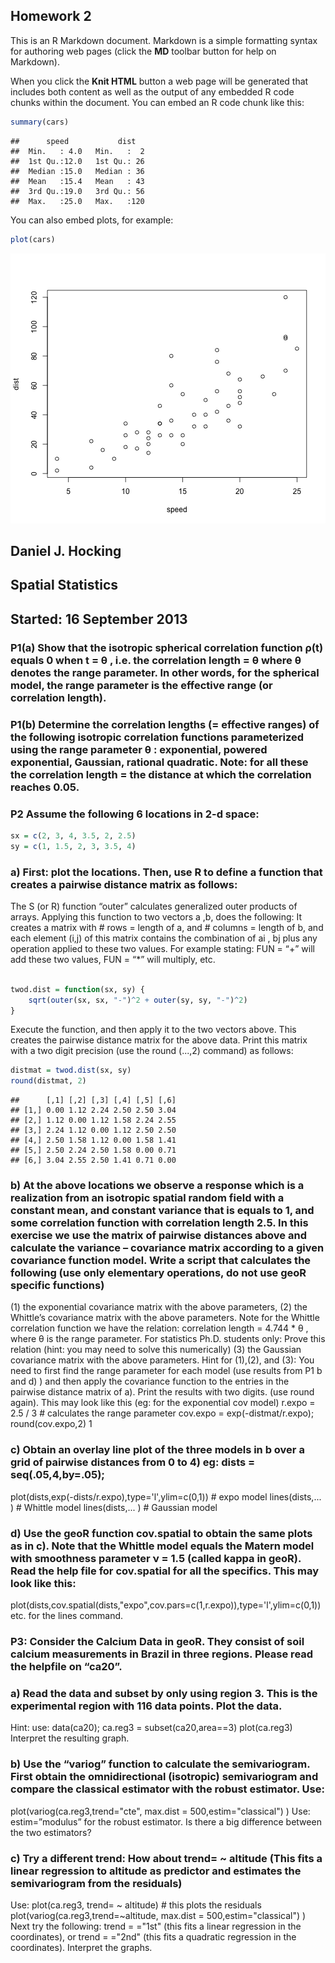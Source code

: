 Homework 2
--------------------------------------------------

This is an R Markdown document. Markdown is a simple formatting syntax for authoring web pages (click the **MD** toolbar button for help on Markdown).

When you click the **Knit HTML** button a web page will be generated that includes both content as well as the output of any embedded R code chunks within the document. You can embed an R code chunk like this:


```r
summary(cars)
```

```
##      speed           dist    
##  Min.   : 4.0   Min.   :  2  
##  1st Qu.:12.0   1st Qu.: 26  
##  Median :15.0   Median : 36  
##  Mean   :15.4   Mean   : 43  
##  3rd Qu.:19.0   3rd Qu.: 56  
##  Max.   :25.0   Max.   :120
```


You can also embed plots, for example:


```r
plot(cars)
```

![plot of chunk unnamed-chunk-2](figure/unnamed-chunk-2.png) 


## Daniel J. Hocking
## Spatial Statistics
## Started: 16 September 2013

### P1(a) Show that the isotropic spherical correlation function ρ(t) equals 0 when t = θ , i.e. the correlation length = θ where θ denotes the range parameter. In other words, for the spherical model, the range parameter is the effective range (or correlation length).

### P1(b) Determine the correlation lengths (= effective ranges) of the following isotropic correlation functions parameterized using the range parameter θ : exponential, powered exponential, Gaussian, rational quadratic. Note: for all these the correlation length = the distance at which the correlation reaches 0.05.


### P2 Assume the following 6 locations in 2-d space: 

```r
sx = c(2, 3, 4, 3.5, 2, 2.5)
sy = c(1, 1.5, 2, 3, 3.5, 4)
```


### a) First: plot the locations. Then, use R to define a function that creates a pairwise distance matrix as follows:

The S (or R) function “outer” calculates generalized outer products of arrays. Applying this function to two vectors a ,b, does the following: It creates a matrix with # rows = length of a, and # columns = length of b, and each element (i,j) of this matrix contains the combination of ai , bj plus any operation applied to these two values. For example stating: FUN = “+” will add these two values, FUN = “*” will multiply, etc.


```r

twod.dist = function(sx, sy) {
    sqrt(outer(sx, sx, "-")^2 + outer(sy, sy, "-")^2)
}
```


Execute the function, and then apply it to the two vectors above. This creates the pairwise distance matrix for the above data. Print this matrix with a two digit precision (use the round (...,2) command) as follows:


```r
distmat = twod.dist(sx, sy)
round(distmat, 2)
```

```
##      [,1] [,2] [,3] [,4] [,5] [,6]
## [1,] 0.00 1.12 2.24 2.50 2.50 3.04
## [2,] 1.12 0.00 1.12 1.58 2.24 2.55
## [3,] 2.24 1.12 0.00 1.12 2.50 2.50
## [4,] 2.50 1.58 1.12 0.00 1.58 1.41
## [5,] 2.50 2.24 2.50 1.58 0.00 0.71
## [6,] 3.04 2.55 2.50 1.41 0.71 0.00
```



### b) At the above locations we observe a response which is a realization from an isotropic spatial random field with a constant mean, and constant variance that is equals to 1, and some correlation function with correlation length 2.5. In this exercise we use the matrix of pairwise distances above and calculate the variance – covariance matrix according to a given covariance function model. Write a script that calculates the following (use only elementary operations, do not use geoR specific functions)
(1) the exponential covariance matrix with the above parameters,
(2) the Whittle’s covariance matrix with the above parameters. Note for the Whittle correlation function we have the relation: correlation length = 4.744 * θ , where θ is the range parameter.
For statistics Ph.D. students only: Prove this relation (hint: you may need to solve this numerically)
(3) the Gaussian covariance matrix with the above parameters.
Hint for (1),(2), and (3): You need to first find the range parameter for each model (use results from P1 b and d) ) and then apply the covariance function to the entries in the pairwise distance matrix of a). Print the results with two digits. (use round again). This may look like this (eg: for the exponential cov model)
r.expo = 2.5 / 3 # calculates the range parameter cov.expo = exp(-distmat/r.expo); round(cov.expo,2)
1

### c) Obtain an overlay line plot of the three models in b over a grid of pairwise distances from 0 to 4) eg: dists = seq(.05,4,by=.05);
plot(dists,exp(-dists/r.expo),type='l',ylim=c(0,1)) # expo model lines(dists,... ) # Whittle model
lines(dists,... ) # Gaussian model

### d) Use the geoR function cov.spatial to obtain the same plots as in c). Note that the Whittle model equals the Matern model with smoothness parameter ν = 1.5 (called kappa in geoR). Read the help file for cov.spatial for all the specifics. This may look like this:
plot(dists,cov.spatial(dists,"expo",cov.pars=c(1,r.expo)),type='l',ylim=c(0,1))
etc. for the lines command.

### P3: Consider the Calcium Data in geoR. They consist of soil calcium measurements in Brazil in three regions. Please read the helpfile on “ca20”.

### a) Read the data and subset by only using region 3. This is the experimental region with 116 data points. Plot the data.
Hint: use: data(ca20);
ca.reg3 = subset(ca20,area==3)
plot(ca.reg3)
Interpret the resulting graph.

### b) Use the “variog” function to calculate the semivariogram. First obtain the omnidirectional (isotropic) semivariogram and compare the classical estimator with the robust estimator. Use:
plot(variog(ca.reg3,trend="cte", max.dist = 500,estim="classical") ) Use: estim=”modulus” for the robust estimator.
Is there a big difference between the two estimators?

### c) Try a different trend: How about trend= ~ altitude (This fits a linear regression to altitude as predictor and estimates the semivariogram from the residuals)
Use: plot(ca.reg3, trend= ~ altitude) # this plots the residuals plot(variog(ca.reg3,trend=~altitude, max.dist = 500,estim="classical") )
Next try the following:
trend = ="1st" (this fits a linear regression in the coordinates), or
trend = ="2nd" (this fits a quadratic regression in the coordinates). Interpret the graphs.
